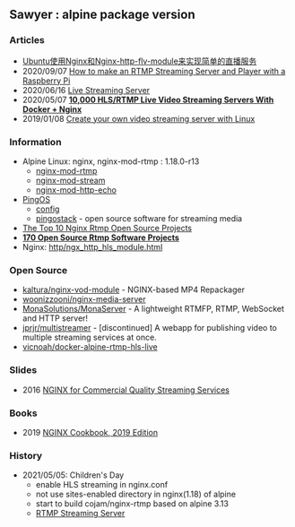 ## Sawyer : alpine package version


### Articles
- [Ubuntu使用Nginx和Nginx-http-flv-module来实现简单的直播服务](https://zhuanlan.zhihu.com/p/337903070)
- 2020/09/07 [How to make an RTMP Streaming Server and Player with a Raspberry Pi](https://aaronparecki.com/2020/09/07/7/raspberry-pi-streaming-server)
- 2020/06/16 [Live Streaming Server](https://dev.to/rgfindl/live-streaming-server-395j)
- 2020/05/07 [**10,000 HLS/RTMP Live Video Streaming Servers With Docker + Nginx**](https://devilslane.com/10000-hls-rtmp-live-video-streaming-servers-with-docker-nginx/)
- 2019/01/08 [Create your own video streaming server with Linux](https://opensource.com/article/19/1/basic-live-video-streaming-server)


### Information
- Alpine Linux: nginx, nginx-mod-rtmp : 1.18.0-r13
    - [nginx-mod-rtmp](https://pkgs.alpinelinux.org/packages?name=nginx-mod-rtmp&branch=v3.13)
    - [nginx-mod-stream](https://pkgs.alpinelinux.org/packages?name=nginx-mod-stream&branch=v3.13)
    - [nginx-mod-http-echo](https://pkgs.alpinelinux.org/packages?name=nginx-mod-http-echo&branch=v3.13)
- [PingOS](https://pingos.io/)
    - [config](https://pingos.io/docs/en/config-common)
    - [pingostack](https://github.com/pingostack) - open source software for streaming media
- [The Top 10 Nginx Rtmp Open Source Projects](https://awesomeopensource.com/projects/nginx-rtmp)
- [**170 Open Source Rtmp Software Projects**](https://opensourcelibs.com/libs/rtmp)
- Nginx: [http/ngx_http_hls_module.html](http://nginx.org/en/docs/http/ngx_http_hls_module.html)


### Open Source
- [kaltura/nginx-vod-module](https://github.com/kaltura/nginx-vod-module) - NGINX-based MP4 Repackager
- [woonizzooni/nginx-media-server](https://github.com/woonizzooni/nginx-media-server)
- [MonaSolutions/MonaServer](https://github.com/MonaSolutions/MonaServer) - A lightweight RTMFP, RTMP, WebSocket and HTTP server!
- [jprjr/multistreamer](https://github.com/jprjr/multistreamer) - [discontinued] A webapp for publishing video to multiple streaming services at once.
- [vicnoah/docker-alpine-rtmp-hls-live](https://github.com/vicnoah/docker-alpine-rtmp-hls-live)


### Slides
- 2016 [NGINX for Commercial Quality Streaming Services](https://www.nginx.com/wp-content/uploads/2018/12/NGINX-Conf-2018-slides_Choi-streaming.pdf)

### Books
- 2019 [NGINX Cookbook, 2019 Edition](https://www.nginx.com/resources/library/nginx-cookbook-2019-edition/)


### History
- 2021/05/05: Children's Day
    - enable HLS streaming in nginx.conf
    - not use sites-enabled directory in nginx(1.18) of alpine
    - start to build cojam/nginx-rtmp based on alpine 3.13
    - [RTMP Streaming Server](https://www.scaleway.com/en/docs/setup-rtmp-streaming-server/)



